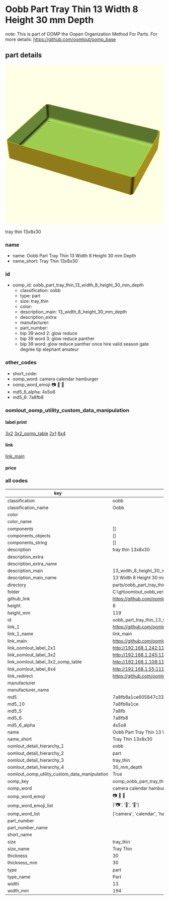 # Oobb Part Tray Thin 13 Width 8 Height 30 mm Depth  

note: This is part of OOMP the Oopen Organization Method For Parts. For more details: https://github.com/oomlout/oomp_base

##  part details
  

[![](3dpr.png)](3dpr.png)

tray thin 13x8x30



### name
* name: Oobb Part Tray Thin 13 Width 8 Height 30 mm Depth
* name_short: Tray Thin 13x8x30 
### id
* oomp_id: oobb_part_tray_thin_13_width_8_height_30_mm_depth
  * classification: oobb
  * type: part
  * size: tray_thin
  * color: 
  * description_main: 13_width_8_height_30_mm_depth
  * description_extra: 
  * manufacturer: 
  * part_number: 
  * bip 39 word 2: glow reduce
  * bip 39 word 3: glow reduce panther
  * bip 39 word: glow reduce panther once hire valid season gate degree tip elephant amateur

### other_codes
* short_code: 
* oomp_word: camera calendar hamburger
* oomp_word_emoji :camera: :calendar: :hamburger:
* md5_6_alpha: 4s5o8
* md5_6: 7a8fb8






### oomlout_oomp_utility_custom_data_manipulation
#### label print
[3x2](http://192.168.1.245:1112/?label=oomp%204s5o8)
[3x2_oomp_table](http://192.168.1.108:1112/?label=oomp%204s5o8)
[2x1](http://192.168.1.242:1112/?label=oomp%204s5o8)
[6x4](http://192.168.1.55:1112/?label=oomp%204s5o8)    

#### link

[link_main](https://github.com/oomlout/oomlout_oobb_version_4_generated_parts/tree/main/navigation_oomp/oobb/part/tray_thin/13_width_8_height_30_mm_depth/part)                              

#### price







### all codes 
| key | value |  
| --- | --- |  
| classification | oobb |  
| classification_name | Oobb |  
| color |  |  
| color_name |  |  
| components | [] |  
| components_objects | [] |  
| components_string | [] |  
| description | tray thin 13x8x30 |  
| description_extra |  |  
| description_extra_name |  |  
| description_main | 13_width_8_height_30_mm_depth |  
| description_main_name | 13 Width 8 Height 30 mm Depth |  
| directory | parts/oobb_part_tray_thin_13_width_8_height_30_mm_depth |  
| folder | C:\gh\oomlout_oobb_version_4_generated_parts\parts\oobb_part_tray_thin_13_width_8_height_30_mm_depth |  
| github_link | https://github.com/oomlout/oomlout_oomp_part_src/tree/main/parts/oobb_part_tray_thin_13_width_8_height_30_mm_depth |  
| height | 8 |  
| height_mm | 119 |  
| id | oobb_part_tray_thin_13_width_8_height_30_mm_depth |  
| link_1 | https://github.com/oomlout/oomlout_oobb_version_4_generated_parts/tree/main/navigation_oomp/oobb/part/tray_thin/13_width_8_height_30_mm_depth/part |  
| link_1_name | link_main |  
| link_main | https://github.com/oomlout/oomlout_oobb_version_4_generated_parts/tree/main/navigation_oomp/oobb/part/tray_thin/13_width_8_height_30_mm_depth/part |  
| link_oomlout_label_2x1 | http://192.168.1.242:1112/?label=oomp%204s5o8 |  
| link_oomlout_label_3x2 | http://192.168.1.245:1112/?label=oomp%204s5o8 |  
| link_oomlout_label_3x2_oomp_table | http://192.168.1.108:1112/?label=oomp%204s5o8 |  
| link_oomlout_label_6x4 | http://192.168.1.55:1112/?label=oomp%204s5o8 |  
| link_redirect | https://github.com/oomlout/oomlout_oobb_version_4_generated_parts/tree/main/parts/oobb_tray_thin_13_08_30 |  
| manufacturer |  |  
| manufacturer_name |  |  
| md5 | 7a8fb8a1ce605847c33609a93fad031e |  
| md5_10 | 7a8fb8a1ce |  
| md5_5 | 7a8fb |  
| md5_6 | 7a8fb8 |  
| md5_6_alpha | 4s5o8 |  
| name | Oobb Part Tray Thin 13 Width 8 Height 30 mm Depth |  
| name_short | Tray Thin 13x8x30  |  
| oomlout_detail_hierarchy_1 | oobb |  
| oomlout_detail_hierarchy_2 | part |  
| oomlout_detail_hierarchy_3 | tray_thin |  
| oomlout_detail_hierarchy_4 | 30_mm_depth |  
| oomlout_oomp_utility_custom_data_manipulation | True |  
| oomp_key | oomp_oobb_part_tray_thin_13_width_8_height_30_mm_depth |  
| oomp_word | camera calendar hamburger |  
| oomp_word_emoji | :camera: :calendar: :hamburger: |  
| oomp_word_emoji_list | [':camera:', ':calendar:', ':hamburger:'] |  
| oomp_word_list | ['camera', 'calendar', 'hamburger'] |  
| part_number |  |  
| part_number_name |  |  
| short_name |  |  
| size | tray_thin |  
| size_name | Tray Thin |  
| thickness | 30 |  
| thickness_mm | 30 |  
| type | part |  
| type_name | Part |  
| width | 13 |  
| width_mm | 194 |  
